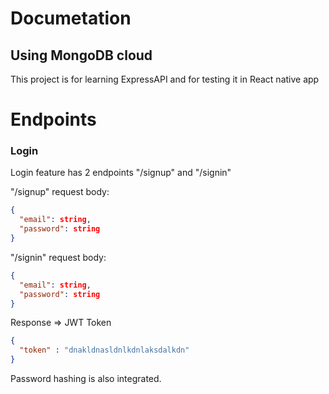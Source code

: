 # Documetation
## Using MongoDB cloud

This project is for learning ExpressAPI and for testing it in React native app

# Endpoints
### Login 

Login feature has 2 endpoints "/signup" and "/signin"

"/signup" request body: 
```json
{
  "email": string,
  "password": string
}
```
"/signin" request body: 
```json
{
  "email": string,
  "password": string
}
```

Response => JWT Token

```json
{
  "token" : "dnakldnasldnlkdnlaksdalkdn"
}
```
Password hashing is also integrated.
